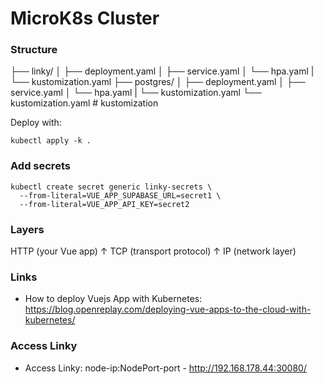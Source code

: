 # MicroK8s Cluster

### Structure

├── linky/
│   ├── deployment.yaml
│   ├── service.yaml
│   └── hpa.yaml
|   └── kustomization.yaml
├── postgres/
│   ├── deployment.yaml
│   ├── service.yaml
│   └── hpa.yaml
|   └── kustomization.yaml
└── kustomization.yaml   # kustomization


Deploy with:
```
kubectl apply -k .
```


### Add secrets
```
kubectl create secret generic linky-secrets \
  --from-literal=VUE_APP_SUPABASE_URL=secret1 \
  --from-literal=VUE_APP_API_KEY=secret2
```

### Layers
HTTP (your Vue app)
   ↑
TCP (transport protocol)
   ↑
IP  (network layer)

### Links
- How to deploy Vuejs App with Kubernetes: https://blog.openreplay.com/deploying-vue-apps-to-the-cloud-with-kubernetes/

### Access Linky
- Access Linky: node-ip:NodePort-port - http://192.168.178.44:30080/